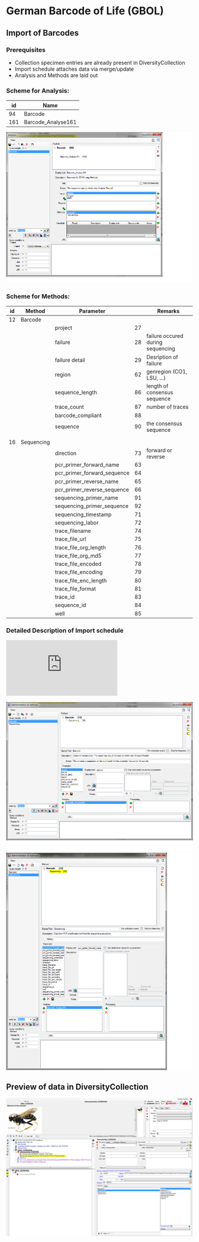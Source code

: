 # German Barcode of Life (GBOL)

## Import of Barcodes

### Prerequisites
- Collection specimen entries are already present in DiversityCollection
- Import schedule attaches data via merge/update
- Analysis and Methods are laid out


### Scheme for Analysis:

| id  | Name               |
|-----|--------------------|
|  94 | Barcode            |
| 161 | Barcode_Analyse161 |

![Preview](https://github.com/ZFMK/Labels-and-Imports-for-DiversityWorkbench/blob/master/ImportSchedules/GBOL/Barcodes/screenshot_analysis161.png)


### Scheme for Methods:

| id | Method         | Parameter                    |    | Remarks                           |
|----|----------------|------------------------------|----|-----------------------------------|
| 12 | Barcode        |                              |    |                                   |
|    |                | project                      | 27 |                                   |
|    |                | failure                      | 28 | failure occured during sequencing |
|    |                | failure detail               | 29 | Desription of failure             |
|    |                | region                       | 62 | genregion (CO1, LSU, ...)         |
|    |                | sequence_length              | 86 | length of consensus sequence      |
|    |                | trace_count                  | 87 | number of traces                  |
|    |                | barcode_compliant            | 88 |                                   |
|    |                | sequence                     | 90 | the consensus sequence            |
|    |                |                              |    |                                   |
|    |                |                              |    |                                   |
| 16 | Sequencing     |                              |    |                                   |
|    |                | direction                    | 73 | forward or reverse                |
|    |                | pcr_primer_forward_name      | 63 |                                   |
|    |                | pcr_primer_forward_sequence  | 64 |                                   |
|    |                | pcr_primer_reverse_name      | 65 |                                   |
|    |                | pcr_primer_reverse_sequence  | 66 |                                   |
|    |                | sequencing_primer_name       | 91 |                                   |
|    |                | sequencing_primer_sequence   | 92 |                                   |
|    |                | sequencing_timestamp         | 71 |                                   |
|    |                | sequencing_labor             | 72 |                                   |
|    |                | trace_filename               | 74 |                                   |
|    |                | trace_file_url               | 75 |                                   |
|    |                | trace_file_org_length        | 76 |                                   |
|    |                | trace_file_org_md5           | 77 |                                   |
|    |                | trace_file_encoded           | 78 |                                   |
|    |                | trace_file_encoding          | 79 |                                   |
|    |                | trace_file_enc_length        | 80 |                                   |
|    |                | trace_file_format            | 81 |                                   |
|    |                | trace_id                     | 83 |                                   |
|    |                | sequence_id                  | 84 |                                   |
|    |                | well                         | 85 |                                   |


### Detailed Description of Import schedule

![Preview](https://github.com/ZFMK/Labels-and-Imports-for-DiversityWorkbench/blob/master/ImportSchedules/GBOL/Barcodes/Description_Import_Barcodeanalyse_BOLD_to_DC.pdf)

![Preview](https://github.com/ZFMK/Labels-and-Imports-for-DiversityWorkbench/blob/master/ImportSchedules/GBOL/Barcodes/screenshot_method_barcode.png)
![Preview](https://github.com/ZFMK/Labels-and-Imports-for-DiversityWorkbench/blob/master/ImportSchedules/GBOL/Barcodes/screenshot_method_sequencing.png)

## Preview of data in DiversityCollection

![Preview](https://github.com/ZFMK/Labels-and-Imports-for-DiversityWorkbench/blob/master/ImportSchedules/GBOL/Barcodes/screenshot_preview_data.png)

